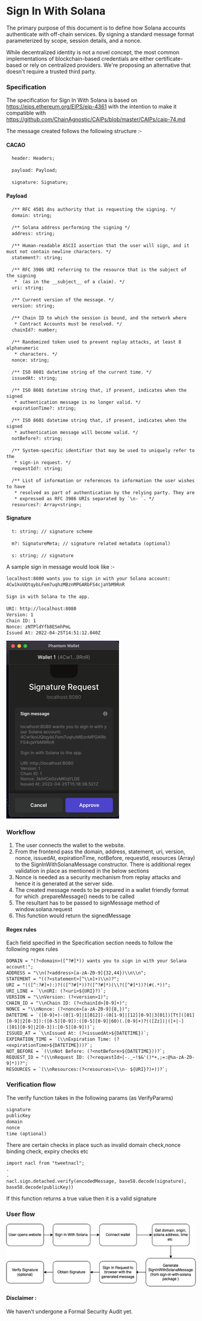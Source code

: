 
# Sign In With Solana

The primary purpose of this document is to define how Solana accounts authenticate with off-chain services. By signing a standard message format parameterized by scope, session details, and a nonce. 

While decentralized identity is not a novel concept, the most common implementations of blockchain-based credentials are either certificate-based or rely on centralized providers. We're proposing an alternative that doesn't require a trusted third party.

### Specification
The specification for Sign In With Solana is based on https://eips.ethereum.org/EIPS/eip-4361 with the intention to make it compatible with https://github.com/ChainAgnostic/CAIPs/blob/master/CAIPs/caip-74.md

The message created follows the following structure :- 

#### CACAO

```
  header: Headers;

  payload: Payload;

  signature: Signature;
```

#### Payload

```
  /** RFC 4501 dns authority that is requesting the signing. */
  domain: string;

  /** Solana address performing the signing */
  address: string;

  /** Human-readable ASCII assertion that the user will sign, and it must not contain newline characters. */
  statement?: string;

  /** RFC 3986 URI referring to the resource that is the subject of the signing
   *  (as in the __subject__ of a claim). */
  uri: string;

  /** Current version of the message. */
  version: string;

  /** Chain ID to which the session is bound, and the network where
   * Contract Accounts must be resolved. */
  chainId?: number;

  /** Randomized token used to prevent replay attacks, at least 8 alphanumeric
   * characters. */
  nonce: string;

  /** ISO 8601 datetime string of the current time. */
  issuedAt: string;

  /** ISO 8601 datetime string that, if present, indicates when the signed
   * authentication message is no longer valid. */
  expirationTime?: string;

  /** ISO 8601 datetime string that, if present, indicates when the signed
   * authentication message will become valid. */
  notBefore?: string;

  /** System-specific identifier that may be used to uniquely refer to the
   * sign-in request. */
  requestId?: string;

  /** List of information or references to information the user wishes to have
   * resolved as part of authentication by the relying party. They are
   * expressed as RFC 3986 URIs separated by `\n- `. */
  resources?: Array<string>;
```

#### Signature

```
  t: string; // signature scheme

  m?: SignatureMeta; // signature related metadata (optional)

  s: string; // signature
```


A sample sign in message would look like :- 

```
localhost:8080 wants you to sign in with your Solana account:
4Cw1koUQtqybLFem7uqhzMBznMPGARbFS4cjaYbM9RnR

Sign in with Solana to the app.

URI: http://localhost:8080
Version: 1
Chain ID: 1
Nonce: zNTPldYfb8ESmhPmL
Issued At: 2022-04-25T14:51:12.040Z
```

![Screenshot here](SIWS.png)


### Workflow

1. The user connects the wallet to the website. 
2. From the frontend pass the domain, address, statement, uri, version, nonce, issuedAt, expirationTime, notBefore, requestId, resources (Array) to the SignInWithSolanaMessage constructor. There is additional regex validation in place as mentioned in the below sections
3. Nonce is needed as a security mechanism from replay attacks and hence it is generated at the server side.
4. The created message needs to be prepared in a wallet friendly format for which <message>.prepareMessage() needs to be called
5. The resultant has to be passed to signMessage method of window.solana.request
6. This function would return the signedMessage

#### Regex rules
Each field specified in the Specification section needs to follow the following regex rules
```
DOMAIN = "(?<domain>([^?#]*)) wants you to sign in with your Solana account:";
ADDRESS = "\\n(?<address>[a-zA-Z0-9]{32,44})\\n\\n";
STATEMENT = "((?<statement>[^\\n]+)\\n)?";
URI = "(([^:?#]+):)?(([^?#]*))?([^?#]*)(\\?([^#]*))?(#(.*))";
URI_LINE = `\\nURI: (?<uri>${URI}?)`;
VERSION = "\\nVersion: (?<version>1)";
CHAIN_ID = "\\nChain ID: (?<chainId>[0-9]+)";
NONCE = "\\nNonce: (?<nonce>[a-zA-Z0-9]{8,})";
DATETIME = `([0-9]+)-(0[1-9]|1[012])-(0[1-9]|[12][0-9]|3[01])[Tt]([01][0-9]|2[0-3]):([0-5][0-9]):([0-5][0-9]|60)(.[0-9]+)?(([Zz])|([+|-]([01][0-9]|2[0-3]):[0-5][0-9]))`;
ISSUED_AT = `\\nIssued At: (?<issuedAt>${DATETIME})`;
EXPIRATION_TIME = `(\\nExpiration Time: (?<expirationTime>${DATETIME}))?`;
NOT_BEFORE = `(\\nNot Before: (?<notBefore>${DATETIME}))?`;
REQUEST_ID = "(\\nRequest ID: (?<requestId>[-._~!$&'()*+,;=:@%a-zA-Z0-9]*))?";
RESOURCES = `(\\nResources:(?<resources>(\\n- ${URI}?)+))?`;
```

### Verification flow

The verify function takes in the following params (as VerifyParams)
```
signature
publicKey
domain
nonce
time (optional)
```
There are certain checks in place such as invalid domain check,nonce binding check, expiry checks etc
```
import nacl from "tweetnacl";
.
.
nacl.sign.detached.verify(encodedMessage, base58.decode(signature), base58.decode(publicKey))
```
If this function returns a true value then it is a valid signature


### User flow

![Userflow](userflow.png)

#### Disclaimer : 
We haven't undergone a Formal Security Audit yet.

